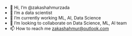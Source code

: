 - 👋 Hi, I’m @zakashahmurzada
- 👀 I’m a data scientist
- 🌱 I’m currently working ML, AI, Data Science
- 💞️ I’m looking to collaborate on Data Science, ML, AI team
- 📫 How to reach me zakashahmur@outlook.com

<!---
zakashahmurzada/zakashahmurzada is a ✨ special ✨ repository because its `README.md` (this file) appears on your GitHub profile.
You can click the Preview link to take a look at your changes.
--->
